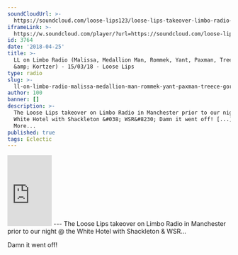 ```yaml
---
soundCloudUrl: >-
  https://soundcloud.com/loose-lips123/loose-lips-takeover-limbo-radio-15th-march
iframeLink: >-
  https://w.soundcloud.com/player/?url=https://soundcloud.com/loose-lips123/loose-lips-takeover-limbo-radio-15th-march?in=loose-lips123/sets/radioshows&color=00aabb&auto_play=false&hide_related=false&show_comments=true&show_user=true&show_reposts=false
id: 3764
date: '2018-04-25'
title: >-
  LL on Limbo Radio (Malissa, Medallion Man, Rommek, Yant, Paxman, Treece, Gormz
  &amp; Kortzer) - 15/03/18 - Loose Lips
type: radio
slug: >-
  ll-on-limbo-radio-malissa-medallion-man-rommek-yant-paxman-treece-gormz-kortzer-15-03-18
author: 100
banner: []
description: >-
  The Loose Lips takeover on Limbo Radio in Manchester prior to our night @ the
  White Hotel with Shackleton &#038; WSR&#8230; Damn it went off! [...]Read
  More...
published: true
tags: Eclectic
---
```

<iframe id="sc-widget" title="title" width="100" height="160" scrolling="no" frameborder="yes" allow="autoplay" src="https://w.soundcloud.com/player/?url=https://soundcloud.com/loose-lips123/loose-lips-takeover-limbo-radio-15th-march?in=loose-lips123/sets/radioshows&amp;color=00aabb&amp;auto_play=false&amp;hide_related=false&amp;show_comments=true&amp;show_user=true&amp;show_reposts=false"></iframe>
---
The Loose Lips takeover on Limbo Radio in Manchester prior to our night @ the White Hotel with Shackleton & WSR…

Damn it went off!